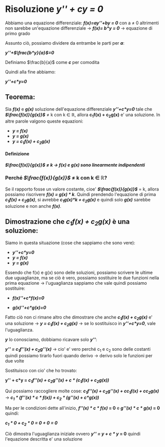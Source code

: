 # Risoluzione  **_y'' + cy = 0_**

Abbiamo una equazione differenziale:
_**f(x)=a*y''+b*y = 0**_  con a $\neq$ 0 altrimenti non sarebbe un'equazione differenziale $\to$ _**f(x)= b*y = 0**_ $\to$ equazione di primo grado

Assunto ciò, possiamo dividere da entrambe le parti per **_a_**:

_**y''+$\frac{b*y}{a}$=0**_

Definiamo $\frac{b}{a}$ come **_c_** per comodita

Quindi alla fine abbiamo:

_**y''+c*y=0**_

## **Teorema:**

Sia **_f(x)_** e **_g(x)_** soluzione dell'equazione differenziale _**y''+c*y=0**_ tale che **_$\frac{f(x)}{g(x)}$_** $\neq$ k con k $\in$ $\mathbb{R}$, allora **c$_{1}$f(x) + c$_{2}$g(x)** e' una soluzione. In altre parole valgono queste equazioni:
- **_y = f(x)_**
- **_y = g(x)_**
- **_y = c$_{1}$f(x) + c$_{2}$g(x)_**

#### **Definizione**

**_$\frac{f(x)}{g(x)}$ $\neq$ k $\to$ f(x) e g(x) sono linearmente indipendenti_**


### **Perché **_$\frac{f(x)}{g(x)}$_** $\neq$ k con k $\in$ $\mathbb{R}$?**

Se il rapporto fosse un valore costante, cioe' **_$\frac{f(x)}{g(x)}$_** = k, allora possiamo riscrivere **_f(x) = g(x) * k_**.
 Quindi prendendo l'equazione di prima **_c$_{1}$f(x) + c$_{2}$g(x)_**, si avrebbe **_c$_{1}$g(x)*k + c$_{2}$g(x)_** e quindi solo **_g(x)_** sarebbe soluzione e non anche **_f(x)_**.

 ## Dimostrazione che **_c$_{1}$f(x) + c$_{2}$g(x)_** è una soluzione:

 Siamo in questa situazione (cose che sappiamo che sono vere):

- _**y''+c*y=0**_
- _**y = f(x)**_
- _**y = g(x)**_

Essendo che f(x) e g(x) sono delle soluzioni, possiamo scrivere le ultime due uguaglianze, ma se ciò è vero, possiamo sostituire le due funzioni nella prima equazione $\to$ l'uguaglianza sappiamo che vale quindi possiamo sostituire:


- _**f(x)''+c*f(x)=0**_

- _**g(x)''+c*g(x)=0**_

Fatto ciò non ci rimane altro che dimostrare che anche **_c$_{1}$f(x) + c$_{2}$g(x)_** e' una soluzione $\to$ **_y = c$_{1}$f(x) + c$_{2}$g(x)_** $\to$ se lo sostituisco in _**y''+c*y=0**_, vale l'uguaglianza.

**_y_** lo conosciamo, dobbiamo ricavare solo **_y''_**:

**_y'' = c$_{1}$f''(x) + c$_{2}$g''(x)_** $\to$ cio' e' vero perché c$_{1}$ e c$_{2}$ sono delle costanti quindi possiamo tirarlo fuori quando derivo $\to$ derivo solo le funzioni per due volte 

Sostituisco con cio' che ho trovato:

**y'' + c*y = _c$_{1}$f''(x) + c$_{2}$g''(x) + c * (c$_{1}$f(x) + c$_{2}$g(x))_**

Qui possiamo raccogliere molte cose:
**_c$_{1}$f''(x) + c$_{2}$g''(x) + c*c$_{1}$f(x) + c*c$_{2}$g(x)_** $\to$ **_c$_{1}$ * (f''(x) * c * f(x)) + c$_{2}$ * (g''(x) + c*g(x))_**

Ma per le condizioni dette all'inizio, **_f''(x) * c * f(x)_ = 0** e **_g''(x) * c * g(x)_ = 0** quindi:

**_c$_{1}$ * 0 + c$_{2}$ * 0 = 0 + 0 = 0_**

Ciò dimostra l'uguaglianza iniziale ovvero **_y'' = y + c * y_ = 0** quindi l'equazione descritta e' una soluzione


